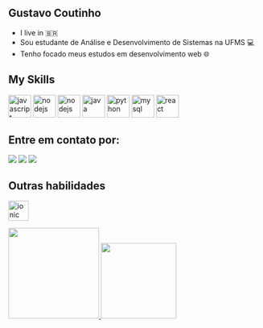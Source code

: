 ## Gustavo Coutinho
- I live in :brazil: 
- Sou estudante de Análise e Desenvolvimento de Sistemas na UFMS :computer:
- Tenho focado meus estudos em desenvolvimento web :globe_with_meridians:

## My Skills 
  <img src="https://cdn.icon-icons.com/icons2/2108/PNG/512/javascript_icon_130900.png" alt="javascript" width="45" height="45" style="max-width:100%;"></img>
  <img src="https://cdn.icon-icons.com/icons2/3207/PNG/512/js_node_icon_196124.png" alt="nodejs" width="45" height="45" style="max-width:100%;"></img>
  <img src="https://inceptum-stor.icons8.com/nsXU9vdDeosO/13810373.png" alt="nodejs" width="45" height="45" style="max-width:100%;"></img>
  <img src="https://cdn.jsdelivr.net/gh/devicons/devicon/icons/java/java-original-wordmark.svg" alt="java" width="45" height="45" style="max-width:100%;"></img>
  <img src="https://cdn.jsdelivr.net/gh/devicons/devicon/icons/python/python-original.svg" alt="python" width="45" height="45" style="max-width:100%;"></img>
  <img src="https://cdn.jsdelivr.net/gh/devicons/devicon/icons/mysql/mysql-plain-wordmark.svg" alt="mysql" width="45" height="45" style="max-width:100%;"></img>
  <img src="https://cdn.icon-icons.com/icons2/2415/PNG/512/react_original_logo_icon_146374.png" alt="react" width="45" height="45" style="max-width:100%;"></img>  
  
  
## Entre em contato por:
  <a href="https://instagram.com/gucoutiinho" target="_blank"><img src="https://img.shields.io/badge/-Instagram-%23E4405F?style=for-the-badge&logo=instagram&logoColor=white" target="_blank"></a>
  <a href = "gustavocoutiinho@gmail.com"><img src="https://img.shields.io/badge/-Gmail-%23333?style=for-the-badge&logo=gmail&logoColor=white" target="_blank"></a>
  <a href="https://www.linkedin.com/in/gucoutiinho/" target="_blank"><img src="https://img.shields.io/badge/-LinkedIn-%230077B5?style=for-the-badge&logo=linkedin&logoColor=white"  target="_blank"></a> 
  
## Outras habilidades
  <img src="https://cdn.icon-icons.com/icons2/2107/PNG/512/file_type_docker_icon_130643.png" alt="ionic" width="40" height="40" style="max-width:100%;"></img>
  
  <a href="https://github.com/gustacoutinho">
  <img height="180em" src="https://github-readme-stats.vercel.app/api?username=gustacoutinho&show_icons=true&theme=github_dark&include_all_commits=true&count_private=true"/>
  <img height="150em" src="https://github-readme-stats.vercel.app/api/top-langs/?username=gustacoutinho&layout=compact&langs_count=7&theme=github_dark"/>

 <!-- ![Snake animation](https://github.com/rafaballerini/rafaballerini/blob/output/github-contribution-grid-snake.svg) -->
 
</div>
